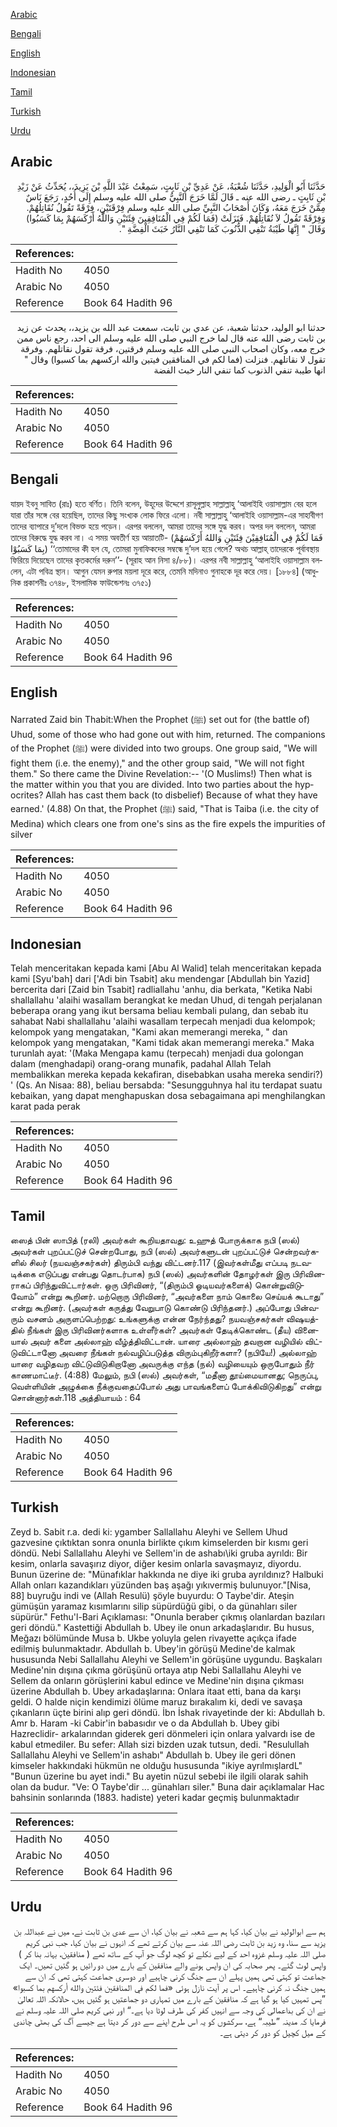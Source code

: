 [Arabic](#arabic)

[Bengali](#bengali)

[English](#english)

[Indonesian](#indonesian)

[Tamil](#tamil)

[Turkish](#turkish)

[Urdu](#urdu)

## Arabic


<div dir="rtl" lang="ar" style={{fontSize:'larger',backgroundColor:'#f8f9fa',padding:20}}>
حَدَّثَنَا أَبُو الْوَلِيدِ، حَدَّثَنَا شُعْبَةُ، عَنْ عَدِيِّ بْنِ ثَابِتٍ، سَمِعْتُ عَبْدَ اللَّهِ بْنَ يَزِيدَ،، يُحَدِّثُ عَنْ زَيْدِ بْنِ ثَابِتٍ ـ رضى الله عنه ـ قَالَ لَمَّا خَرَجَ النَّبِيُّ صلى الله عليه وسلم إِلَى أُحُدٍ، رَجَعَ نَاسٌ مِمَّنْ خَرَجَ مَعَهُ، وَكَانَ أَصْحَابُ النَّبِيِّ صلى الله عليه وسلم فِرْقَتَيْنِ، فِرْقَةً تَقُولُ نُقَاتِلُهُمْ‏.‏ وَفِرْقَةً تَقُولُ لاَ نُقَاتِلُهُمْ‏.‏ فَنَزَلَتْ ‏(‏فَمَا لَكُمْ فِي الْمُنَافِقِينَ فِئَتَيْنِ وَاللَّهُ أَرْكَسَهُمْ بِمَا كَسَبُوا‏)‏ وَقَالَ ‏"‏ إِنَّهَا طَيْبَةُ تَنْفِي الذُّنُوبَ كَمَا تَنْفِي النَّارُ خَبَثَ الْفِضَّةِ ‏"‏‏.‏
</div>
<div style={{backgroundColor:'#f8f9fa',padding:20, marginBottom: 10}}><table> <thead> <tr> <th>References:</th> <th></th> </tr> </thead> <tbody><tr><td>Hadith No</td><td>4050</td></tr><tr><td>Arabic No</td><td>4050</td></tr><tr><td>Reference</td><td>Book 64 Hadith 96</td></tr></tbody></table></div>


<div dir="rtl" lang="ar" style={{fontSize:'larger',backgroundColor:'#f8f9fa',padding:20}}>
حدثنا ابو الوليد، حدثنا شعبة، عن عدي بن ثابت، سمعت عبد الله بن يزيد،، يحدث عن زيد بن ثابت رضى الله عنه قال لما خرج النبي صلى الله عليه وسلم الى احد، رجع ناس ممن خرج معه، وكان اصحاب النبي صلى الله عليه وسلم فرقتين، فرقة تقول نقاتلهم. وفرقة تقول لا نقاتلهم. فنزلت (فما لكم في المنافقين فيتين والله اركسهم بما كسبوا) وقال " انها طيبة تنفي الذنوب كما تنفي النار خبث الفضة
</div>
<div style={{backgroundColor:'#f8f9fa',padding:20, marginBottom: 10}}><table> <thead> <tr> <th>References:</th> <th></th> </tr> </thead> <tbody><tr><td>Hadith No</td><td>4050</td></tr><tr><td>Arabic No</td><td>4050</td></tr><tr><td>Reference</td><td>Book 64 Hadith 96</td></tr></tbody></table></div>

## Bengali


<div dir="ltr" lang="bn" style={{fontSize:'larger',backgroundColor:'#f8f9fa',padding:20}}>
যায়দ ইবনু সাবিত (রাঃ) হতে বর্ণিত। তিনি বলেন, উহূদের উদ্দেশে রাসূলুল্লাহ সাল্লাল্লাহু ‘আলাইহি ওয়াসাল্লাম বের হলে যারা তাঁর সঙ্গে বের হয়েছিল, তাদের কিছু সংখ্যক লোক ফিরে এলো। নবী সাল্লাল্লাহু ‘আলাইহি ওয়াসাল্লাম-এর সাহাবীগণ তাদের ব্যাপারে দু’দলে বিভক্ত হয়ে পড়েন। এরপর বললেন, আমরা তাদের সঙ্গে যুদ্ধ করব। অপর দল বললেন, আমরা তাদের বিরুদ্ধে যুদ্ধ করব না। এ সময় অবতীর্ণ হয় আয়াতটি- (فَمَا لَكُمْ فِي الْمُنَافِقِيْنَ فِئَتَيْنِ وَاللهُ أَرْكَسَهُمْ بِمَا كَسَبُوْا) ‘‘তোমাদের কী হল যে, তোমরা মুনাফিকদের সম্বন্ধে দু’দল হয়ে গেলে? অথচ আল্লাহ্ তাদেরকে পূর্বাবস্থায় ফিরিয়ে দিয়েছেন তাদের কৃতকর্মের দরুন’’- (সূরাহ আন নিসা ৪/৮৮)। এরপর নবী সাল্লাল্লাহু ‘আলাইহি ওয়াসাল্লাম বললেন, এটা পবিত্র স্থান। আগুন যেমন রুপার ময়লা দূরে করে, তেমনি মদিনাও গুনাহকে দূর করে দেয়। [১৮৮৪] (আধুনিক প্রকাশনীঃ ৩৭৪৮, ইসলামিক ফাউন্ডেশনঃ ৩৭৫১)
</div>
<div style={{backgroundColor:'#f8f9fa',padding:20, marginBottom: 10}}><table> <thead> <tr> <th>References:</th> <th></th> </tr> </thead> <tbody><tr><td>Hadith No</td><td>4050</td></tr><tr><td>Arabic No</td><td>4050</td></tr><tr><td>Reference</td><td>Book 64 Hadith 96</td></tr></tbody></table></div>

## English


<div dir="ltr" lang="en" style={{fontSize:'larger',backgroundColor:'#f8f9fa',padding:20}}>
Narrated Zaid bin Thabit:When the Prophet (ﷺ) set out for (the battle of) Uhud, some of those who had gone out with him, returned. The companions of the Prophet (ﷺ) were divided into two groups. One group said, "We will fight them (i.e. the enemy)," and the other group said, "We will not fight them." So there came the Divine Revelation:-- '(O Muslims!) Then what is the matter within you that you are divided. Into two parties about the hypocrites? Allah has cast them back (to disbelief) Because of what they have earned.' (4.88) On that, the Prophet (ﷺ) said, "That is Taiba (i.e. the city of Medina) which clears one from one's sins as the fire expels the impurities of silver
</div>
<div style={{backgroundColor:'#f8f9fa',padding:20, marginBottom: 10}}><table> <thead> <tr> <th>References:</th> <th></th> </tr> </thead> <tbody><tr><td>Hadith No</td><td>4050</td></tr><tr><td>Arabic No</td><td>4050</td></tr><tr><td>Reference</td><td>Book 64 Hadith 96</td></tr></tbody></table></div>

## Indonesian


<div dir="ltr" lang="id" style={{fontSize:'larger',backgroundColor:'#f8f9fa',padding:20}}>
Telah menceritakan kepada kami [Abu Al Walid] telah menceritakan kepada kami [Syu'bah] dari ['Adi bin Tsabit] aku mendengar [Abdullah bin Yazid] bercerita dari [Zaid bin Tsabit] radliallahu 'anhu, dia berkata, "Ketika Nabi shallallahu 'alaihi wasallam berangkat ke medan Uhud, di tengah perjalanan beberapa orang yang ikut bersama beliau kembali pulang, dan sebab itu sahabat Nabi shallallahu 'alaihi wasallam terpecah menjadi dua kelompok; kelompok yang mengatakan, "Kami akan memerangi mereka, " dan kelompok yang mengatakan, "Kami tidak akan memerangi mereka." Maka turunlah ayat: '(Maka Mengapa kamu (terpecah) menjadi dua golongan dalam (menghadapi) orang-orang munafik, padahal Allah Telah membalikkan mereka kepada kekafiran, disebabkan usaha mereka sendiri?) ' (Qs. An Nisaa: 88), beliau bersabda: "Sesungguhnya hal itu terdapat suatu kebaikan, yang dapat menghapuskan dosa sebagaimana api menghilangkan karat pada perak
</div>
<div style={{backgroundColor:'#f8f9fa',padding:20, marginBottom: 10}}><table> <thead> <tr> <th>References:</th> <th></th> </tr> </thead> <tbody><tr><td>Hadith No</td><td>4050</td></tr><tr><td>Arabic No</td><td>4050</td></tr><tr><td>Reference</td><td>Book 64 Hadith 96</td></tr></tbody></table></div>

## Tamil


<div dir="ltr" lang="ta" style={{fontSize:'larger',backgroundColor:'#f8f9fa',padding:20}}>
ஸைத் பின் ஸாபித் (ரலி) அவர்கள் கூறியதாவது: உஹுத் போருக்காக நபி (ஸல்) அவர்கள் புறப்பட்டுச் சென்றபோது, நபி (ஸல்) அவர்களுடன் புறப்பட்டுச் சென்றவர்களில் சிலர் (நயவஞ்சகர்கள்) திரும்பி வந்து விட்டனர்.117 (இவர்கள்மீது எப்படி நடவடிக்கை எடுப்பது என்பது தொடர்பாக) நபி (ஸல்) அவர்களின் தோழர்கள் இரு பிரிவினராகப் பிரிந்துவிட்டார்கள். ஒரு பிரிவினர், “(திரும்பி ஓடியவர்களைக்) கொன்றுவிடுவோம்” என்று கூறினர். மற்றொரு பிரிவினர், “அவர்களை நாம் கொலை செய்யக் கூடாது” என்று கூறினர். (அவர்கள் கருத்து வேறுபாடு கொண்டு பிரிந்தனர்.) அப்போது பின்வரும் வசனம் அருளப்பெற்றது: உங்களுக்கு என்ன நேர்ந்தது? நயவஞ்சகர்கள் விஷயத்தில் நீங்கள் இரு பிரிவினர்களாக உள்ளீர்கள்? அவர்கள் தேடிக்கொண்ட (தீய) வினையால் அவர் களை அல்லாஹ் வீழ்த்திவிட்டான். யாரை அல்லாஹ் தவறான வழியில் விட்டுவிட்டானோ அவரை நீங்கள் நல்வழிப்படுத்த விரும்புகிறீர்களா? (நபியே!) அல்லாஹ் யாரை வழிதவற விட்டுவிடுகிறானோ அவருக்கு எந்த (நல்) வழியையும் ஒருபோதும் நீர் காணமாட்டீர். (4:88) மேலும், நபி (ஸல்) அவர்கள், “மதீனா தூய்மையானது; நெருப்பு, வெள்ளியின் அழுக்கை நீக்குவதைப்போல் அது பாவங்களைப் போக்கிவிடுகிறது” என்று சொன்னார்கள்.118 அத்தியாயம் : 64
</div>
<div style={{backgroundColor:'#f8f9fa',padding:20, marginBottom: 10}}><table> <thead> <tr> <th>References:</th> <th></th> </tr> </thead> <tbody><tr><td>Hadith No</td><td>4050</td></tr><tr><td>Arabic No</td><td>4050</td></tr><tr><td>Reference</td><td>Book 64 Hadith 96</td></tr></tbody></table></div>

## Turkish


<div dir="ltr" lang="tr" style={{fontSize:'larger',backgroundColor:'#f8f9fa',padding:20}}>
Zeyd b. Sabit r.a. dedi ki: ygamber Sallallahu Aleyhi ve Sellem Uhud gazvesine çıktıktan sonra onunla birlikte çıkım kimselerden bir kısmı geri döndü. Nebi Sallallahu Aleyhi ve Sellem'in de ashabı\iki gruba ayrıldı: Bir kesim, onlarla savaşırız diyor, diğer kesim onlarla savaşmayız, diyordu. Bunun üzerine de: "Münafıklar hakkında ne diye iki gruba ayrıldınız? Halbuki Allah onları kazandıkları yüzünden baş aşağı yıkıvermiş bulunuyor."[Nisa, 88] buyruğu indi ve (Allah Resulü) şöyle buyurdu: O Taybe'dir. Ateşin gümüşün yaramaz kısımlarını silip süpürdüğü gibi, o da günahları siler süpürür." Fethu'l-Bari Açıklaması: "Onunla beraber çıkmış olanlardan bazıları geri döndü." Kastettiği Abdullah b. Ubey ile onun arkadaşlarıdır. Bu husus, Meğazı bölümünde Musa b. Ukbe yoluyla gelen rivayette açıkça ifade edilmiş bulunmaktadır. Abdullah b. Ubey'in görüşü Medine'de kalmak hususunda Nebi Sallallahu Aleyhi ve Sellem'in görüşüne uygundu. Başkaları Medine'nin dışına çıkma görüşünü ortaya atıp Nebi Sallallahu Aleyhi ve Sellem da onların görüşlerini kabul edince ve Medine'nin dışına çıkması üzerine Abdullah b. Ubey arkadaşlarına: Onlara itaat etti, bana da karşı geldi. O halde niçin kendimizi ölüme maruz bırakalım ki, dedi ve savaşa çıkanların üçte birini alıp geri döndü. İbn İshak rivayetinde der ki: Abdullah b. Amr b. Haram -ki Cabir'in babasıdır ve o da Abdullah b. Ubey gibi Hazreclidir- arkalarından giderek geri dönmeleri için onlara yalvardı ise de kabul etmediler. Bu sefer: Allah sizi bizden uzak tutsun, dedi. "Resulullah Sallallahu Aleyhi ve Sellem'in ashabı" Abdullah b. Ubey ile geri dönen kimseler hakkındaki hükmün ne olduğu hususunda "ikiye ayrılmışlardL" "Bunun üzerine bu ayet indi." Bu ayetin nüzul sebebi ile ilgili olarak sahih olan da budur. "Ve: O Taybe'dir ... günahları siler." Buna dair açıklamalar Hac bahsinin sonlarında (1883. hadiste) yeteri kadar geçmiş bulunmaktadır
</div>
<div style={{backgroundColor:'#f8f9fa',padding:20, marginBottom: 10}}><table> <thead> <tr> <th>References:</th> <th></th> </tr> </thead> <tbody><tr><td>Hadith No</td><td>4050</td></tr><tr><td>Arabic No</td><td>4050</td></tr><tr><td>Reference</td><td>Book 64 Hadith 96</td></tr></tbody></table></div>

## Urdu


<div dir="rtl" lang="ur" style={{fontSize:'larger',backgroundColor:'#f8f9fa',padding:20}}>
ہم سے ابوالولید نے بیان کیا، کہا ہم سے شعبہ نے بیان کیا، ان سے عدی بن ثابت نے، میں نے عبداللہ بن یزید سے سنا، وہ زید بن ثابت رضی اللہ عنہ سے بیان کرتے تھے کہ انہوں نے بیان کیا، جب نبی کریم صلی اللہ علیہ وسلم غزوہ احد کے لیے نکلے تو کچھ لوگ جو آپ کے ساتھ تھے ( منافقین، بہانہ بنا کر ) واپس لوٹ گئے۔ پھر صحابہ کی ان واپس ہونے والے منافقین کے بارے میں دو رائیں ہو گئیں تھیں۔ ایک جماعت تو کہتی تھی ہمیں پہلے ان سے جنگ کرنی چاہیے اور دوسری جماعت کہتی تھی کہ ان سے ہمیں جنگ نہ کرنی چاہیے۔ اس پر آیت نازل ہوئی «فما لكم في المنافقين فئتين والله أركسهم بما كسبوا‏» ”پس تمہیں کیا ہو گیا ہے کہ منافقین کے بارے میں تمہاری دو جماعتیں ہو گئیں ہیں، حالانکہ اللہ تعالیٰ نے ان کی بداعمالی کی وجہ سے انہیں کفر کی طرف لوٹا دیا ہے۔“ اور نبی کریم صلی اللہ علیہ وسلم نے فرمایا کہ مدینہ ”طیبہ“ ہے، سرکشوں کو یہ اس طرح اپنے سے دور کر دیتا ہے جیسے آگ کی بھٹی چاندی کے میل کچیل کو دور کر دیتی ہے۔
</div>
<div style={{backgroundColor:'#f8f9fa',padding:20, marginBottom: 10}}><table> <thead> <tr> <th>References:</th> <th></th> </tr> </thead> <tbody><tr><td>Hadith No</td><td>4050</td></tr><tr><td>Arabic No</td><td>4050</td></tr><tr><td>Reference</td><td>Book 64 Hadith 96</td></tr></tbody></table></div>